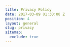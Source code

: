 ```yaml
---
title: Privacy Policy
date: 2017-03-09 01:30:00 Z
position: 4
layout: general
slug: privacy
sitemap:
  exclude: true
---
```


